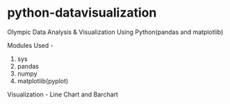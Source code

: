 # python-datavisualization
Olympic Data Analysis &amp; Visualization Using Python(pandas and matplotlib)

Modules Used -
1) sys
2) pandas
3) numpy
4) matplotlib(pyplot)


Visualization - Line Chart and Barchart
